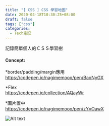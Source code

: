 ```yaml
---
title: "[ CSS ] CSS 學習地圖"
date: 2020-04-18T10:30:25+08:00
draft: false
tags: ["css"]
categories:
  - Tech筆記
---
```


記錄簡單個人的ＣＳＳ學習樹
<!--more-->

#### Concept:  
*border/padding/margin應用  
https://codepen.io/nagimemooo/pen/BaoNyGX

*Flex  
https://codepen.io/collection/AQayWr

*圖片置中  
https://codepen.io/nagimemooo/pen/zYvOawX

![Alt text](/posts/CSS.png)

